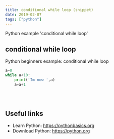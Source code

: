 ```yaml
---
title: conditional while loop (snippet)
date: 2019-02-07
tags: ["python"]
---
```

Python example 'conditional while loop'


## conditional while loop

Python beginners example: conditional while loop

```python
a=0
while a<10:
    print('Im now ',a)
    a=a+1


    


```

## Useful links

- Learn Python: https://pythonbasics.org
- Download Python: https://python.org
